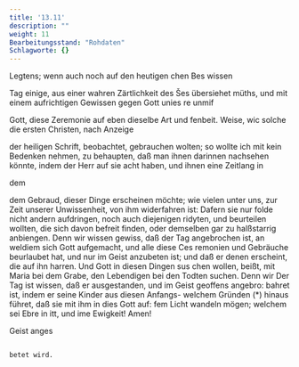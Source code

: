 ```yaml
---
title: '13.11'
description: ""
weight: 11
Bearbeitungsstand: "Rohdaten"
Schlagworte: {}
---
```

<!-- Seite 670 -->

Legtens; wenn auch noch auf den heutigen chen Bes wissen

Tag einige, aus einer wahren Zärtlichkeit des Šes übersiehet müths, und mit einem aufrichtigen Gewissen gegen Gott unies re unmif

Gott, diese Zeremonie auf eben dieselbe Art und fenbeit. Weise, wic solche die ersten Christen, nach Anzeige

der heiligen Schrift, beobachtet, gebrauchen wolten;
so wollte ich mit kein Bedenken nehmen, zu behaupten,
daß man ihnen darinnen nachsehen könnte, indem der
Herr auf sie acht haben, und ihnen eine Zeitlang in

dem



<!-- Seite 671 -->

dem Gebraud, dieser Dinge erscheinen möchte; wie
vielen unter uns, zur Zeit unserer Unwissenheit,
von ihm widerfahren ist: Dafern sie nur folde nicht
andern aufdringen, noch auch diejenigen ridyten, und
beurteilen wollten, die sich davon  befreit finden,
oder demselben gar zu halßstarrig anbiengen. Denn
wir wissen gewiss, daß der Tag angebrochen ist, an
weldiem sich Gott aufgemacht, und alle diese Ces
remonien und Gebräuche beurlaubet hat, und nur
im Geist anzubeten ist; und daß er denen erscheint,
die auf ihn harren. Und Gott in diesen Dingen sus
chen wollen, beißt, mit Maria bei dem Grabe, den
Lebendigen bei den Todten suchen. Denn wir Der Tag ist
wissen, daß er ausgestanden, und im Geist geoffens angebro:
bahret ist, indem er seine Kinder aus diesen Anfangs- welchem
 Gründen (*) hinaus führet, daß sie mit ihm in dies Gott auf:
fem Licht wandeln mögen; welchem sei Ebre in itt, und ime
Ewigkeit! Amen!

Geist anges

                                                                           betet wird.

